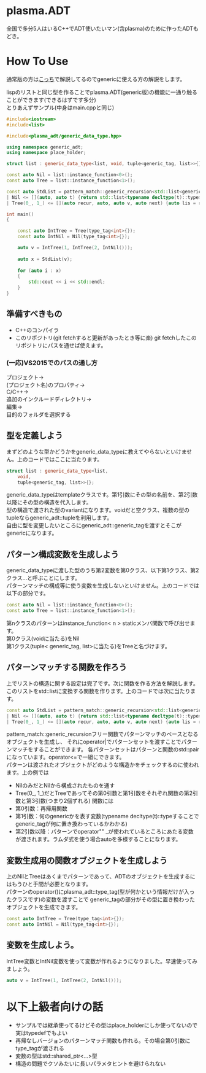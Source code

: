 # plasma.ADT
全国で多分5人はいるC++でADT使いたいマン(含plasma)のために作ったADTもどき。
# How To Use
通常版の方は[こっち](https://gist.github.com/plasma-effect/ffc1a66be05eceec1360)で解説してるのでgenericに使える方の解説をします。

lispのリストと同じ型を作ることでplasma.ADT(generic版)の機能に一通り触ることができます(できるはずです多分)  
とりあえずサンプル(中身はmain.cppと同じ)
```cpp
#include<iostream>
#include<list>

#include<plasma_adt/generic_data_type.hpp>

using namespace generic_adt;
using namespace place_holder;

struct list : generic_data_type<list, void, tuple<generic_tag, list>>{};

const auto Nil = list::instance_function<0>();
const auto Tree = list::instance_function<1>();

const auto StdList = pattern_match::generic_recursion<std::list<generic_tag>,list>()
| Nil <= [](auto, auto t) {return std::list<typename decltype(t)::type>{};}
| Tree(0_, 1_) <= [](auto recur, auto, auto v, auto next) {auto lis = recur(next);lis.push_front(v);return lis;};

int main()
{

	const auto IntTree = Tree(type_tag<int>{});
	const auto IntNil = Nil(type_tag<int>{});

	auto v = IntTree(1, IntTree(2, IntNil()));
	
	auto x = StdList(v);
	
	for (auto i : x)
	{
		std::cout << i << std::endl;
	}
}
```
## 準備すべきもの
- C++のコンパイラ
- このリポジトリ(git fetchすると更新があったとき等に楽)
git fetchしたこのリポジトリにパスを通せば使えます。
### (一応)VS2015でのパスの通し方
プロジェクト→  
(プロジェクト名)のプロパティ→  
C/C++→  
追加のインクルードディレクトリ→  
編集→  
目的のフォルダを選択する

## 型を定義しよう
まずどのような型かどうかをgeneric_data_typeに教えてやらないといけません。上のコードではここに当たります。
```cpp
struct list : generic_data_type<list, 
    void,
    tuple<generic_tag, list>>{};
```
generic_data_typeはtemplateクラスです。第1引数にその型の名前を、第2引数以降にその型の構造を代入します。  
型の構造で渡された型のvariantになります。voidだと空クラス、複数の型のtupleならgeneric_adt::tupleを利用します。  
自由に型を変更したいところにgeneric_adt::generic_tagを渡すとそこがgenericになります。
## パターン構成変数を生成しよう
generic_data_typeに渡した型のうち第2変数を第0クラス、以下第1クラス、第2クラス…と呼ぶことにします。  
パターンマッチの構成等に使う変数を生成しないといけません。上のコードでは以下の部分です。
```cpp
const auto Nil = list::instance_function<0>();
const auto Tree = list::instance_function<1>();
```
第nクラスのパターンはinstance_function< n > staticメンバ関数で呼び出せます。  
第0クラス(voidに当たる)をNil  
第1クラス(tuple< generic_tag, list>に当たる)をTreeと名づけます。
## パターンマッチする関数を作ろう
上でリストの構造に関する設定は完了です。次に関数を作る方法を解説します。  
このリストをstd::listに変換する関数を作ります。上のコードでは次に当たります。
```cpp
const auto StdList = pattern_match::generic_recursion<std::list<generic_tag>,list>()
| Nil <= [](auto, auto t) {return std::list<typename decltype(t)::type>{};}
| Tree(0_, 1_) <= [](auto recur, auto, auto v, auto next) {auto lis = recur(next);lis.push_front(v);return lis;};
```
pattern_match::generic_recursionフリー関数でパターンマッチのベースとなるオブジェクトを生成し、
それにoperator|でパターンセットを渡すことでパターンマッチをすることができます。
各パターンセットはパターンと関数のstd::pairになっています。operator<=で一組にできます。  
パターンは渡されたオブジェクトがどのような構造かをチェックするのに使われます。上の例では
- NilのみだとNilから構成されたものを通す
- Tree(0_, 1_)だとTreeであってその第0引数と第1引数をそれぞれ関数の第2引数と第3引数(つまり2個ずれる)
関数には
- 第0引数：再帰用関数
- 第1引数：何のgenericかを表す変数(typename decltype(t)::typeすることでgeneric_tagが何に置き換わっているかわかる)
- 第2引数以降：パターンでoperator"" _が使われているところにあたる変数
が渡されます。ラムダ式を使う場合autoを多様することになります。
## 変数生成用の関数オブジェクトを生成しよう
上のNilとTreeはあくまでパターンであって、ADTのオブジェクトを生成するにはもうひと手間が必要となります。  
パターンのoperator()にplasma_adt::type_tag(型が何かという情報だけが入ったクラスです)の変数を渡すことで
generic_tagの部分がその型に置き換わったオブジェクトを生成できます。
```cpp
const auto IntTree = Tree(type_tag<int>{});
const auto IntNil = Nil(type_tag<int>{});
```
## 変数を生成しよう。
IntTree変数とIntNil変数を使って変数が作れるようになりました。早速使ってみましょう。
```cpp
auto v = IntTree(1, IntTree(2, IntNil()));
```
# 以下上級者向けの話
- サンプルでは継承使ってるけどその型はplace_holderにしか使ってないので実はtypedefでもよい
- 再帰なしバージョンのパターンマッチ関数も作れる。その場合第0引数にtype_tagが渡される
- 変数の型はstd::shared_ptr<...>型
- 構造の問題でクソみたいに長いパラメタヒントを避けられない
